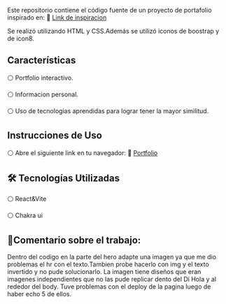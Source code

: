 

Este repositorio contiene el código fuente de un proyecto de portafolio inspirado en: 🔗 <a href="https://www.behance.net/gallery/139668309/Portfolio-Website-Design/modules/789292023">Link de inspiracion</a> 


Se realizó utilizando HTML y CSS.Además se utilizó iconos de boostrap y de icon8.

## Características
⚪ Portfolio interactivo.

⚪ Informacion personal.

⚪ Uso de tecnologias aprendidas para lograr tener la mayor similitud.


## Instrucciones de Uso
⚪ Abre el siguiente link en tu navegador: 🔗 <a href="https://belencabezas.github.io/TpFinalReact/">Portfolio</a>  


## 🛠️ Tecnologías Utilizadas
⚪ React&Vite

⚪ Chakra ui


## 💭Comentario sobre el trabajo:
Dentro del codigo en la parte del hero adapte una imagen ya que me dio problemas el hr con el texto.Tambien probe hacerlo con img y el texto invertido y no pude solucionarlo.
La imagen tiene diseños que eran imagenes independientes que no las pude replicar dento del Di Hola y al rededor del body.
Tuve problemas con el deploy de la pagina luego de haber echo 5 de ellos. 
